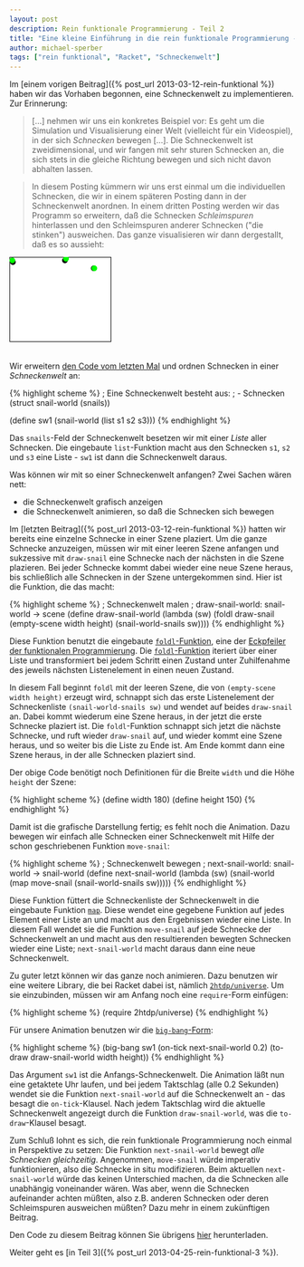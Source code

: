 ```yaml
---
layout: post
description: Rein funktionale Programmierung - Teil 2
title: "Eine kleine Einführung in die rein funktionale Programmierung - Teil 2"
author: michael-sperber
tags: ["rein funktional", "Racket", "Schneckenwelt"]
---
```


Im [einem vorigen Beitrag]({% post_url 2013-03-12-rein-funktional %}) haben wir das Vorhaben begonnen,
eine Schneckenwelt zu implementieren.  Zur Erinnerung:

> \[...\] nehmen wir uns ein konkretes Beispiel vor: Es geht um
> die Simulation und Visualisierung einer Welt (vielleicht für ein
> Videospiel), in der sich *Schnecken* bewegen \[...\].
> Die Schneckenwelt ist zweidimensional, und wir fangen mit sehr sturen
> Schnecken an, die sich stets in die gleiche Richtung bewegen und sich
> nicht davon abhalten lassen.  

> In diesem Posting kümmern wir uns erst einmal um die individuellen
> Schnecken, die wir in einem späteren Posting dann in der Schneckenwelt
> anordnen.  In einem dritten Posting werden wir das Programm so
> erweitern, daß die Schnecken *Schleimspuren* hinterlassen und den
> Schleimspuren anderer Schnecken ("die stinken") ausweichen.  Das ganze
> visualisieren wir dann dergestallt, daß es so aussieht:

<div id="center">
<img src="/files/rein-funktional/snailworld.gif">
</img>
</div>

<br/>

Wir erweitern [den Code vom letzten
Mal](/files/rein-funktional/snail.rkt) und ordnen Schnecken
in einer *Schneckenwelt* an:

<!-- more start -->

{% highlight scheme %}
; Eine Schneckenwelt besteht aus:
; - Schnecken
(struct snail-world (snails))

(define sw1 (snail-world (list s1 s2 s3)))
{% endhighlight %}

Das `snails`-Feld der Schneckenwelt besetzen wir mit einer *Liste*
aller Schnecken.  Die eingebaute `list`-Funktion macht aus den
Schnecken `s1`, `s2` und `s3` eine Liste - `sw1` ist dann die
Schneckenwelt daraus.

Was können wir mit so einer Schneckenwelt anfangen?  Zwei Sachen wären
nett:

- die Schneckenwelt grafisch anzeigen
- die Schneckenwelt animieren, so daß die Schnecken sich bewegen

Im [letzten Beitrag]({% post_url 2013-03-12-rein-funktional %}) hatten wir bereits eine einzelne Schnecke
in einer Szene plaziert. Um die ganze Schnecke anzuzeigen,
müssen wir mit einer leeren Szene
anfangen und sukzessive mit `draw-snail` eine Schnecke nach der
nächsten in die Szene plazieren.  Bei jeder Schnecke kommt dabei
wieder eine neue Szene heraus, bis schließlich alle Schnecken in der
Szene untergekommen sind.  Hier ist die Funktion, die das macht:

{% highlight scheme %}
; Schneckenwelt malen
; draw-snail-world: snail-world -> scene
(define draw-snail-world
  (lambda (sw)
    (foldl draw-snail
           (empty-scene width height)
           (snail-world-snails sw))))
{% endhighlight %}

Diese Funktion benutzt die eingebaute [`foldl`-Funktion](http://docs.racket-lang.org/reference/pairs.html#%28def._%28%28lib._racket/private/list..rkt%29._foldl%29%29), eine der
[Eckpfeiler der funktionalen
Programmierung](https://twitter.com/PLT_Borat/status/173024002376339456).
Die
[`foldl`-Funktion](http://docs.racket-lang.org/reference/pairs.html#%28def._%28%28lib._racket/private/list..rkt%29._foldl%29%29)
iteriert über einer Liste und transformiert bei jedem Schritt einen
Zustand unter Zuhilfenahme des jeweils nächsten Listenelement in einen
neuen Zustand.

In diesem Fall beginnt `foldl` mit der leeren Szene, die von
`(empty-scene width height)` erzeugt wird, schnappt sich das erste
Listenelement der Schneckenliste `(snail-world-snails sw)` und wendet
auf beides `draw-snail` an.  Dabei kommt wiederum eine Szene heraus,
in der jetzt die erste Schnecke plaziert ist.  Die `foldl`-Funktion
schnappt sich jetzt die nächste Schnecke, und ruft wieder `draw-snail`
auf, und wieder kommt eine Szene heraus, und so weiter bis die Liste
zu Ende ist.  Am Ende kommt dann eine Szene heraus, in der alle
Schnecken plaziert sind.

Der obige Code benötigt noch Definitionen für die Breite `width` und
die Höhe `height` der Szene:

{% highlight scheme %}
(define width 180)
(define height 150)
{% endhighlight %}

Damit ist die grafische Darstellung fertig; es fehlt noch die
Animation.  Dazu bewegen wir einfach alle Schnecken einer
Schneckenwelt mit Hilfe der schon geschriebenen Funktion `move-snail`:

{% highlight scheme %}
; Schneckenwelt bewegen
; next-snail-world: snail-world -> snail-world
(define next-snail-world
  (lambda (sw)
    (snail-world
     (map move-snail
          (snail-world-snails sw)))))
{% endhighlight %}

Diese Funktion füttert die Schneckenliste der Schneckenwelt in die
eingebaute Funktion
[`map`](http://docs.racket-lang.org/reference/pairs.html?q=map#%28def._%28%28lib._racket%2Fprivate%2Fmap..rkt%29._map%29%29).
Diese wendet eine gegebene Funktion auf jedes Element einer Liste an
und macht aus den Ergebnissen wieder eine Liste.  In diesem Fall
wendet sie die Funktion `move-snail` auf jede Schnecke der
Schneckenwelt an und macht aus den resultierenden bewegten Schnecken
wieder eine Liste; `next-snail-world` macht daraus dann eine neue
Schneckenwelt.

Zu guter letzt können wir das ganze noch animieren.  Dazu benutzen
wir eine weitere Library, die bei Racket dabei ist, nämlich
[`2htdp/universe`](http://docs.racket-lang.org/teachpack/2htdpuniverse.html).
Um sie einzubinden, müssen wir am Anfang noch eine `require`-Form
einfügen:

{% highlight scheme %}
(require 2htdp/universe)
{% endhighlight %}

Für unsere Animation benutzen wir die
[`big-bang`-Form](http://docs.racket-lang.org/teachpack/2htdpuniverse.html?q=big-bang&q=big-bang%23&q=struct&q=place-image&q=circle#%28form._world._%28%28lib._2htdp%2Funiverse..rkt%29._big-bang%29%29):

{% highlight scheme %}
(big-bang sw1
          (on-tick next-snail-world 0.2)
          (to-draw draw-snail-world width height))
{% endhighlight %}

Das Argument `sw1` ist die Anfangs-Schneckenwelt.  Die Animation läßt
nun eine getaktete Uhr laufen, und bei jedem Taktschlag (alle 0.2
Sekunden) wendet sie die Funktion `next-snail-world` auf die
Schneckenwelt an - das besagt die `on-tick`-Klausel.  Nach jedem
Taktschlag wird die aktuelle Schneckenwelt angezeigt durch die
Funktion `draw-snail-world`, was die `to-draw`-Klausel besagt.

Zum Schluß lohnt es sich, die rein funktionale Programmierung noch
einmal in Perspektive zu setzen: Die Funktion `next-snail-world`
bewegt *alle Schnecken gleichzeitig*.  Angenommen,
`move-snail` würde imperativ funktionieren, also die Schnecke in situ
modifizieren.  Beim aktuellen `next-snail-world` würde das keinen
Unterschied machen, da die Schnecken alle unabhängig voneinander
wären.  Was aber, wenn die Schnecken aufeinander achten müßten, also
z.B. anderen Schnecken oder deren Schleimspuren ausweichen müßten?
Dazu mehr in einem zukünftigen Beitrag.

Den Code zu diesem Beitrag können Sie übrigens
[hier](/files/rein-funktional-2/snailworld.rkt) herunterladen.

Weiter geht es [in Teil 3]({% post_url 2013-04-25-rein-funktional-3 %}).

<!-- more end -->